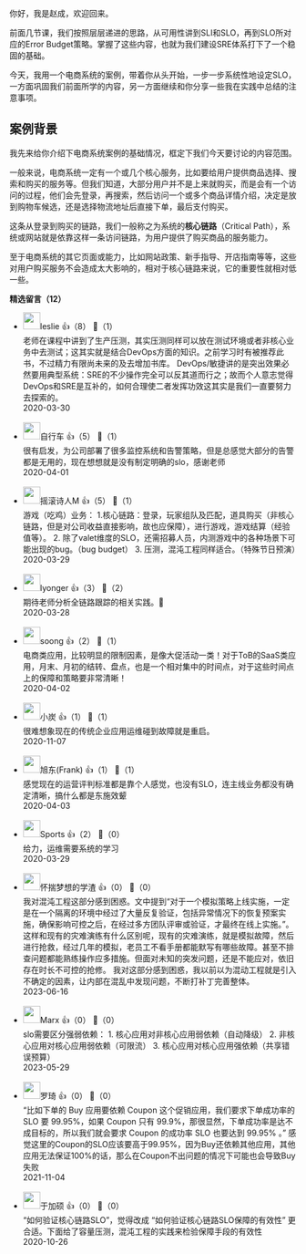 你好，我是赵成，欢迎回来。

前面几节课，我们按照层层递进的思路，从可用性讲到SLI和SLO，再到SLO所对应的Error Budget策略。掌握了这些内容，也就为我们建设SRE体系打下了一个稳固的基础。

今天，我用一个电商系统的案例，带着你从头开始，一步一步系统性地设定SLO，一方面巩固我们前面所学的内容，另一方面继续和你分享一些我在实践中总结的注意事项。

## 案例背景

我先来给你介绍下电商系统案例的基础情况，框定下我们今天要讨论的内容范围。

一般来说，电商系统一定有一个或几个核心服务，比如要给用户提供商品选择、搜索和购买的服务等。但我们知道，大部分用户并不是上来就购买，而是会有一个访问的过程，他们会先登录，再搜索，然后访问一个或多个商品详情介绍，决定是放到购物车候选，还是选择物流地址后直接下单，最后支付购买。

这条从登录到购买的链路，我们一般称之为系统的**核心链路**（Critical Path），系统或网站就是依靠这样一条访问链路，为用户提供了购买商品的服务能力。

至于电商系统的其它页面或能力，比如网站政策、新手指导、开店指南等等，这些对用户购买服务不会造成太大影响的，相对于核心链路来说，它的重要性就相对低一些。
<div><strong>精选留言（12）</strong></div><ul>
<li><img src="https://static001.geekbang.org/account/avatar/00/14/34/df/64e3d533.jpg" width="30px"><span>leslie</span> 👍（8） 💬（1）<div>老师在课程中讲到了生产压测，其实压测同样可以放在测试环境或者非核心业务中去测试；这其实就是结合DevOps方面的知识。之前学习时有被推荐此书，不过精力有限尚未来的及去增加书库。
DevOps&#47;敏捷讲的是突出效果必然要用典型系统：SRE的不少操作完全可以反其道而行之；故而个人意志觉得DevOps和SRE是互补的，如何合理使二者发挥功效这其实是我们一直要努力去探索的。</div>2020-03-30</li><br/><li><img src="" width="30px"><span>自行车</span> 👍（5） 💬（1）<div>很有启发，为公司部署了很多监控系统和告警策略，但是总感觉大部分的告警都是无用的，现在想想就是没有制定明确的slo，感谢老师</div>2020-04-01</li><br/><li><img src="https://static001.geekbang.org/account/avatar/00/14/2c/62/94688493.jpg" width="30px"><span>摇滚诗人M</span> 👍（5） 💬（1）<div>游戏（吃鸡）业务：
1.核心链路：登录，玩家组队及匹配，道具购买（非核心链路，但是对公司收益直接影响，故也应保障），进行游戏，游戏结算（经验值等）。
2. 除了valet维度的SLO，还需招募人员，内测游戏中的各种场景下可能出现的bug。（bug budget）
3. 压测，混沌工程同样适合。（特殊节日预演）
</div>2020-03-29</li><br/><li><img src="https://static001.geekbang.org/account/avatar/00/14/0c/30/d4737cd5.jpg" width="30px"><span>lyonger</span> 👍（3） 💬（2）<div>期待老师分析全链路跟踪的相关实践。😬</div>2020-03-28</li><br/><li><img src="https://static001.geekbang.org/account/avatar/00/10/05/62/0a4e5831.jpg" width="30px"><span>soong</span> 👍（2） 💬（1）<div>电商类应用，比较明显的限制因素，是像大促活动一类！对于ToB的SaaS类应用，月末、月初的结转、盘点，也是一个相对集中的时间点，对于这些时间点上的保障和策略要非常清晰！</div>2020-04-02</li><br/><li><img src="https://static001.geekbang.org/account/avatar/00/10/ee/28/c04a0c83.jpg" width="30px"><span>小炭</span> 👍（1） 💬（1）<div>很难想象现在的传统企业应用运维碰到故障就是重启。</div>2020-11-07</li><br/><li><img src="https://static001.geekbang.org/account/avatar/00/0f/a1/e6/50da1b2d.jpg" width="30px"><span>旭东(Frank)</span> 👍（1） 💬（1）<div>感觉现在的运营评判标准都是靠个人感觉，也没有SLO，连主线业务都没有确定清晰，搞什么都是东施效颦</div>2020-04-03</li><br/><li><img src="https://static001.geekbang.org/account/avatar/00/1a/d0/51/f1c9ae2d.jpg" width="30px"><span>Sports</span> 👍（2） 💬（0）<div>给力，运维需要系统的学习</div>2020-03-29</li><br/><li><img src="https://static001.geekbang.org/account/avatar/00/1d/3f/0d/1e8dbb2c.jpg" width="30px"><span>怀揣梦想的学渣</span> 👍（0） 💬（0）<div>我对混沌工程这部分感到困惑。文中提到“对于一个模拟策略上线实施，一定是在一个隔离的环境中经过了大量反复验证，包括异常情况下的恢复预案实施，确保影响可控之后，在经过多方团队评审或验证，才最终在线上实施。”。这样和现有的灾难演练有什么区别呢，现有的灾难演练，就是模拟故障，然后进行抢救，经过几年的模拟，老员工不看手册都能默写有哪些故障。甚至不排查问题都能熟练操作应多措施。但面对未知的突发问题，还是不能应对，依旧存在时长不可控的抢修。
我对这部分感到困惑，我以前以为混动工程就是引入不确定的因素，让内部在混乱中发现问题，不断打补丁完善整体。</div>2023-06-16</li><br/><li><img src="https://static001.geekbang.org/account/avatar/00/0f/b4/17/0b5aad57.jpg" width="30px"><span>Marx</span> 👍（0） 💬（0）<div>slo需要区分强弱依赖：
1. 核心应用对非核心应用弱依赖（自动降级）
2. 非核心应用对核心应用弱依赖（可限流）
3. 核心应用对核心应用强依赖（共享错误预算）</div>2023-05-29</li><br/><li><img src="https://static001.geekbang.org/account/avatar/00/0f/c3/c9/f83b0109.jpg" width="30px"><span>罗琦</span> 👍（0） 💬（0）<div> “比如下单的 Buy 应用要依赖 Coupon 这个促销应用，我们要求下单成功率的 SLO 要 99.95%，如果 Coupon 只有 99.9%，那很显然，下单成功率是达不成目标的，所以我们就会要求 Coupon 的成功率 SLO 也要达到 99.95% 。”
感觉这里的Coupon的SLO应该要高于99.95%，因为Buy还依赖其他应用，其他应用无法保证100%的话，那么在Coupon不出问题的情况下可能也会导致Buy失败</div>2021-11-04</li><br/><li><img src="https://static001.geekbang.org/account/avatar/00/16/0f/d5/73ebd489.jpg" width="30px"><span>于加硕</span> 👍（0） 💬（0）<div>“如何验证核心链路SLO”，觉得改成 “如何验证核心链路SLO保障的有效性” 更合适。下面给了容量压测，混沌工程的实践来检验保障手段的有效性</div>2020-10-26</li><br/>
</ul>